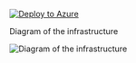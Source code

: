[![Deploy to Azure](https://aka.ms/deploytoazurebutton)](https://portal.azure.com/#create/Microsoft.Template/uri/https%3A%2F%2Fraw.githubusercontent.com%2FDWBatmanPS%2FBicep_Deployment%2FLab_Deployments%2Fmain%2FMutualAuthAppgw%2Fsrc%2Fmain.json)


Diagram of the infrastructure

![Diagram of the infrastructure](diagram.drawio.png)
